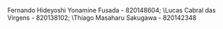 Fernando Hideyoshi Yonamine Fusada - 820148604;
\Lucas Cabral das Virgens - 820138102;
\Thiago Masaharu Sakugawa - 820142348
